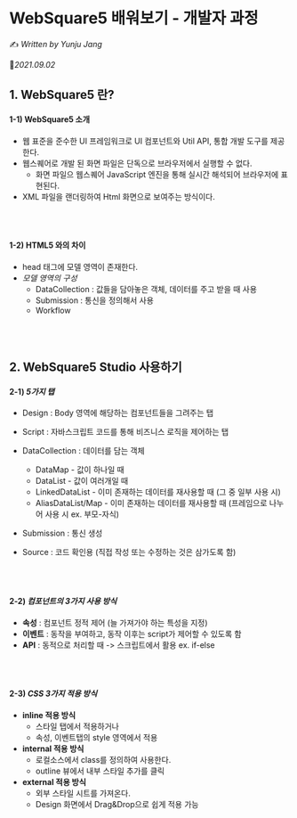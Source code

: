 # WebSquare5 배워보기 - 개발자 과정

✍️ *Written by Yunju Jang*

 🚩*2021.09.02*

## 1. WebSquare5 란?

#### 1-1) WebSquare5 소개

- 웹 표준을 준수한 UI 프레임워크로 UI 컴포넌트와 Util API, 통합 개발 도구를 제공한다.
- 웹스퀘어로 개발 된 화면 파일은 단독으로 브라우저에서 실행할 수 없다.
  - 화면 파일으 웹스퀘어 JavaScript 엔진을 통해 실시간 해석되어 브라우저에 표현된다.
- XML 파일을 랜더링하여 Html 화면으로 보여주는 방식이다.

<br/>

<br/>

#### 1-2) HTML5 와의 차이

- head 태그에 모델 영역이 존재한다.
- <em>모델 영역의 구성</em>
  - DataCollection : 값들을 담아놓은 객체, 데이터를 주고 받을 때 사용
  - Submission : 통신을 정의해서 사용
  - Workflow

<br/>

<br/>

## 2. WebSquare5 Studio 사용하기 

#### 2-1) <em>5가지 탭</em>

- Design : Body 영역에 해당하는 컴포넌트들을 그려주는 탭

- Script : 자바스크립트 코드를 통해 비즈니스 로직을 제어하는 탭
- DataCollection : 데이터를 담는 객체
  - DataMap - 값이 하나일 때
  - DataList - 값이 여러개일 때
  - LinkedDataList - 이미 존재하는 데이터를 재사용할 때 (그 중 일부 사용 시)
  - AliasDataList/Map - 이미 존재하는 데이터를 재사용할 때 (프레임으로 나누어 사용 시 ex. 부모-자식)
- Submission : 통신 생성
- Source : 코드 확인용 (직접 작성 또는 수정하는 것은 삼가도록 함)

<br/>

<br/>

#### 2-2) <em>컴포넌트의 3가지 사용 방식</em>

-  <b>속성</b> : 컴포넌트 정적 제어 (늘 가져가야 하는 특성을 지정)
- <b>이벤트</b> : 동작을 부여하고, 동작 이후는 script가 제어할 수 있도록 함
- <b>API</b> : 동적으로 처리할 때 -> 스크립트에서 활용 ex. if-else

<br/>

<br/>

#### 2-3) <em>CSS 3가지 적용 방식</em>

- <b>inline 적용 방식</b>
  - 스타일 탭에서 적용하거나
  - 속성, 이벤트탭의 style 영역에서 적용
- <b>internal 적용 방식</b>
  - 로컬소스에서 class를 정의하여 사용한다.
  - outline 뷰에서 내부 스타일 추가를 클릭
- <b>external 적용 방식</b>
  - 외부 스타일 시트를 가져온다.
  - Design 화면에서 Drag&Drop으로 쉽게 적용 가능

<br/>

<br/>
